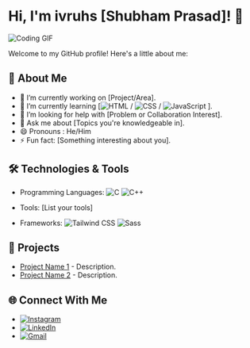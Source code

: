 # Hi, I'm ivruhs [Shubham Prasad]! 👋

![Coding GIF](https://i.giphy.com/media/v1.Y2lkPTc5MGI3NjExb3MwdDlhNTN3cjZtd3hrYjB1c2hvdG1vZnl5NGRjZHk5NXZ5Z2ZxMiZlcD12MV9pbnRlcm5hbF9naWZfYnlfaWQmY3Q9Zw/bGgsc5mWoryfgKBx1u/giphy.gif)


Welcome to my GitHub profile! Here's a little about me:

## 🌟 About Me
- 🔭 I’m currently working on [Project/Area].
- 🌱 I’m currently learning [![HTML](https://img.shields.io/badge/HTML-E34F26?style=for-the-badge&logo=html5&logoColor=white)
 / ![CSS](https://img.shields.io/badge/CSS-1572B6?style=for-the-badge&logo=css3&logoColor=white) / ![JavaScript](https://img.shields.io/badge/JavaScript-F7DF1E?style=for-the-badge&logo=javascript&logoColor=black)
].
- 🤔 I’m looking for help with [Problem or Collaboration Interest].
- 💬 Ask me about [Topics you're knowledgeable in].
- 😄 Pronouns : He/Him
- ⚡ Fun fact: [Something interesting about you].

## 🛠️ Technologies & Tools
- Programming Languages: ![C](https://img.shields.io/badge/C-00599C?style=for-the-badge&logo=c&logoColor=white)
![C++](https://img.shields.io/badge/C%2B%2B-00599C?style=for-the-badge&logo=c%2B%2B&logoColor=white)

- Tools: [List your tools]
- Frameworks: ![Tailwind CSS](https://img.shields.io/badge/Tailwind%20CSS-38B2AC?style=for-the-badge&logo=tailwind-css&logoColor=white)
![Sass](https://img.shields.io/badge/Sass-CC6699?style=for-the-badge&logo=sass&logoColor=white)



## 🚀 Projects
- [Project Name 1](link) - Description.
- [Project Name 2](link) - Description.


## 🌐 Connect With Me
- [![Instagram](https://img.shields.io/badge/Instagram-E4405F?style=for-the-badge&logo=instagram&logoColor=white)](https://www.instagram.com/ivruhs/)
- [![LinkedIn](https://img.shields.io/badge/LinkedIn-0077B5?style=for-the-badge&logo=linkedin&logoColor=white)](https://www.linkedin.com/in/shubham-prasad-67b104324/)
- [![Gmail](https://img.shields.io/badge/Gmail-D14836?style=for-the-badge&logo=gmail&logoColor=white)](mailto:radhakrishn0181@gmail.com)
